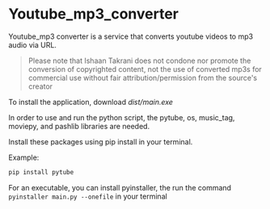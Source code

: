 # Youtube_mp3_converter

Youtube_mp3 converter is a service that converts youtube videos to mp3 audio via URL.
>Please note that Ishaan Takrani does not condone nor promote the 
>conversion of copyrighted content, not the use of converted mp3s for
>commercial use without fair attribution/permission from the source's creator

To install the application, download *dist/main.exe*

In order to use and run the python script, the pytube, os, music_tag, moviepy, and pashlib libraries are needed.

Install these packages using pip install in your terminal.

Example: 
```python
pip install pytube
```

For an executable, you can install pyinstaller, the run the command ```pyinstaller main.py --onefile``` in your terminal

